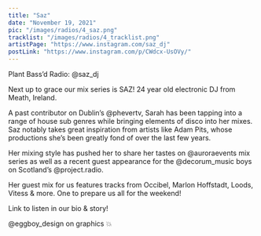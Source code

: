 ```yaml
---
title: "Saz"
date: "November 19, 2021"
pic: "/images/radios/4_saz.png"
tracklist: "/images/radios/4_tracklist.png"
artistPage: "https://www.instagram.com/saz_dj"
postLink: "https://www.instagram.com/p/CWdcx-UsOVy/"
---
```


Plant Bass’d Radio: @saz_dj

Next up to grace our mix series is SAZ!
24 year old electronic DJ from Meath, Ireland.

A past contributor on Dublin’s @phevertv, Sarah has been tapping into a range of house sub genres while bringing elements of disco into her mixes. Saz notably takes great inspiration from artists like Adam Pits, whose productions she’s been greatly fond of over the last few years.

Her mixing style has pushed her to share her tastes on @auroraevents mix series as well as a recent guest appearance for the @decorum_music boys on Scotland’s @project.radio.

Her guest mix for us features tracks from Occibel, Marlon Hoffstadt, Loods, Vitess & more. One to prepare us all for the weekend!

Link to listen in our bio & story!

@eggboy_design on graphics 💥
